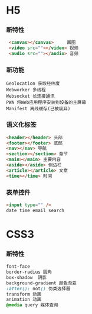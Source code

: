 # H5

###   新特性

```html
 <canvas></canvas>     画图 
 <video src=""></video> 视频
 <audio src=""></audio> 音频
```

### 新功能

```
Geolocation 获取经纬度
Webworker 多线程
Websocket 长连接通讯
PWA 将Web应用程序安装到设备的主屏幕  
Manifest 离线缓存(已被废弃)
```

### 语义化标签

```  html
<header></header> 头部 
<footer></footer> 底部
<nav></nav> 导航
<section></section> 章节
<main></main> 主要内容
<aside></aside> 侧边栏
<article></article> 文章
<time></time> 时间
```

###  表单控件

```html
<input type="" />
date time email search
```



# CSS3

### 新特性

```css
font-face
border-radius 圆角
box-shadow	阴影
background-gradient	颜色渐变
:after(): not() 伪类选择器
transform 动画
animation 动画
@media query 媒体查询
```

